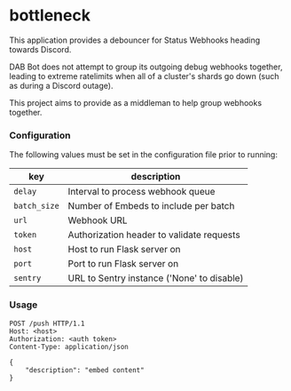 # bottleneck

This application provides a debouncer for Status Webhooks heading
towards Discord. 

DAB Bot does not attempt to group its outgoing debug webhooks together,
leading to extreme ratelimits when all of a cluster's shards go down 
(such as during a Discord outage).

This project aims to provide as a middleman to help group webhooks
together.

### Configuration

The following values must be set in the configuration file prior to
running:

| key          | description                                |
| ------------ | ------------------------------------------ |
| `delay`      | Interval to process webhook queue          |
| `batch_size` | Number of Embeds to include per batch      |
| `url`        | Webhook URL                                |
| `token`      | Authorization header to validate requests  |
| `host`       | Host to run Flask server on                |
| `port`       | Port to run Flask server on                |
| `sentry`     | URL to Sentry instance ('None' to disable) |

### Usage

```http
POST /push HTTP/1.1
Host: <host>
Authorization: <auth token>
Content-Type: application/json

{
	"description": "embed content"
}
```